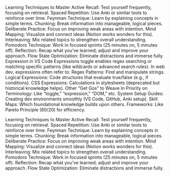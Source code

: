 Learning Techniques to Master
Active Recall: Test yourself frequently, focusing on retrieval.
Spaced Repetition: Use Anki or similar tools to reinforce over time.
Feynman Technique: Learn by explaining concepts in simple terms.
Chunking: Break information into manageable, logical pieces.
Deliberate Practice: Focus on improving weak areas with intention.
Mind Mapping: Visualize and connect ideas (Notion works wonders for this).
Interleaving: Mix related topics to strengthen overall understanding.
Pomodoro Technique: Work in focused sprints (25 minutes on, 5 minutes off).
Reflection: Recap what you’ve learned; adjust and improve your approach.
Flow State Optimization: Eliminate distractions and immerse fully.
Expression in VS Code
Expressions toggle enables regex searching or matching specific patterns (like wildcards or advanced search rules). In web dev, expressions often refer to:
Regex Patterns: Find and manipulate strings.
Logical Expressions: Code structures that evaluate true/false (e.g., if conditions).
CSS Expressions: Calculations in stylesheets (deprecated but historical knowledge helps).
Other “Get Gos” to Weave In
Priority on Terminology: Like “toggle,” “expression,” “DOM,” etc.
System Setup Guides: Creating dev environments smoothly (VS Code, GitHub, Anki setup).
Skill Maps: Which foundational knowledge builds upon others.
Frameworks: Like Pareto Principle (80/20) for efficiency.

Learning Techniques to Master
Active Recall: Test yourself frequently, focusing on retrieval.
Spaced Repetition: Use Anki or similar tools to reinforce over time.
Feynman Technique: Learn by explaining concepts in simple terms.
Chunking: Break information into manageable, logical pieces.
Deliberate Practice: Focus on improving weak areas with intention.
Mind Mapping: Visualize and connect ideas (Notion works wonders for this).
Interleaving: Mix related topics to strengthen overall understanding.
Pomodoro Technique: Work in focused sprints (25 minutes on, 5 minutes off).
Reflection: Recap what you’ve learned; adjust and improve your approach.
Flow State Optimization: Eliminate distractions and immerse fully.